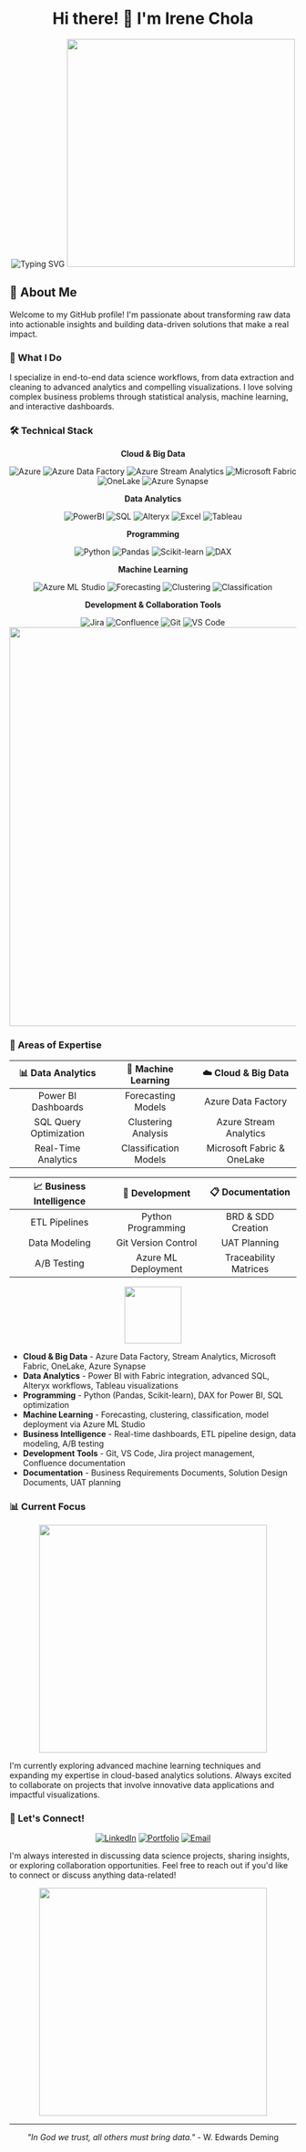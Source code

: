 <div align="center">
  
# Hi there! 👋 I'm Irene Chola

<img src="https://readme-typing-svg.demolab.com?font=Fira+Code&pause=1000&color=2196F3&center=true&vCenter=true&width=435&lines=Data+Scientist;Analytics+Professional;Insights+Driven;Python+%7C+SQL+%7C+Azure+Expert" alt="Typing SVG" />

<img src="https://user-images.githubusercontent.com/74038190/225813708-98b745f2-7d22-48cf-9150-083f1b00d6c9.gif" width="400">

</div>

## 🔬 About Me

Welcome to my GitHub profile! I'm passionate about transforming raw data into actionable insights and building data-driven solutions that make a real impact.

### 🚀 What I Do

I specialize in end-to-end data science workflows, from data extraction and cleaning to advanced analytics and compelling visualizations. I love solving complex business problems through statistical analysis, machine learning, and interactive dashboards.

### 🛠️ Technical Stack

<div align="center">

**Cloud & Big Data**

<img src="https://img.shields.io/badge/Microsoft_Azure-0089D0?style=for-the-badge&logo=microsoft-azure&logoColor=white" alt="Azure"/>
<img src="https://img.shields.io/badge/Azure_Data_Factory-0078D4?style=for-the-badge&logo=microsoft-azure&logoColor=white" alt="Azure Data Factory"/>
<img src="https://img.shields.io/badge/Azure_Stream_Analytics-0078D4?style=for-the-badge&logo=microsoft-azure&logoColor=white" alt="Azure Stream Analytics"/>
<img src="https://img.shields.io/badge/Microsoft_Fabric-0078D4?style=for-the-badge&logo=microsoft&logoColor=white" alt="Microsoft Fabric"/>
<img src="https://img.shields.io/badge/OneLake-0078D4?style=for-the-badge&logo=microsoft&logoColor=white" alt="OneLake"/>
<img src="https://img.shields.io/badge/Azure_Synapse-0078D4?style=for-the-badge&logo=microsoft-azure&logoColor=white" alt="Azure Synapse"/>

**Data Analytics**

<img src="https://img.shields.io/badge/PowerBI-F2C811?style=for-the-badge&logo=powerbi&logoColor=black" alt="PowerBI"/>
<img src="https://img.shields.io/badge/SQL-4479A1?style=for-the-badge&logo=mysql&logoColor=white" alt="SQL"/>
<img src="https://img.shields.io/badge/Alteryx-0078D4?style=for-the-badge&logo=alteryx&logoColor=white" alt="Alteryx"/>
<img src="https://img.shields.io/badge/Microsoft_Excel-217346?style=for-the-badge&logo=microsoft-excel&logoColor=white" alt="Excel"/>
<img src="https://img.shields.io/badge/Tableau-E97627?style=for-the-badge&logo=tableau&logoColor=white" alt="Tableau"/>

**Programming**

<img src="https://img.shields.io/badge/Python-3776AB?style=for-the-badge&logo=python&logoColor=white" alt="Python"/>
<img src="https://img.shields.io/badge/Pandas-150458?style=for-the-badge&logo=pandas&logoColor=white" alt="Pandas"/>
<img src="https://img.shields.io/badge/Scikit--Learn-F7931E?style=for-the-badge&logo=scikit-learn&logoColor=white" alt="Scikit-learn"/>
<img src="https://img.shields.io/badge/DAX-F2C811?style=for-the-badge&logo=powerbi&logoColor=black" alt="DAX"/>

**Machine Learning**

<img src="https://img.shields.io/badge/Azure_ML_Studio-0078D4?style=for-the-badge&logo=microsoft-azure&logoColor=white" alt="Azure ML Studio"/>
<img src="https://img.shields.io/badge/Forecasting-FF6B6B?style=for-the-badge&logo=chart-line&logoColor=white" alt="Forecasting"/>
<img src="https://img.shields.io/badge/Clustering-4ECDC4?style=for-the-badge&logo=circle-nodes&logoColor=white" alt="Clustering"/>
<img src="https://img.shields.io/badge/Classification-45B7D1?style=for-the-badge&logo=sort&logoColor=white" alt="Classification"/>

**Development & Collaboration Tools**

<img src="https://img.shields.io/badge/Jira-0052CC?style=for-the-badge&logo=jira&logoColor=white" alt="Jira"/>
<img src="https://img.shields.io/badge/Confluence-172B4D?style=for-the-badge&logo=confluence&logoColor=white" alt="Confluence"/>
<img src="https://img.shields.io/badge/Git-F05032?style=for-the-badge&logo=git&logoColor=white" alt="Git"/>
<img src="https://img.shields.io/badge/VS_Code-007ACC?style=for-the-badge&logo=visual-studio-code&logoColor=white" alt="VS Code"/>

</div>

<div align="center">
  <img src="https://user-images.githubusercontent.com/74038190/212284100-561aa473-3905-4a80-b561-0d28506553ee.gif" width="700">
</div>

### 🎯 Areas of Expertise

<div align="center">
  
| 📊 **Data Analytics** | 🤖 **Machine Learning** | ☁️ **Cloud & Big Data** |
|:---:|:---:|:---:|
| Power BI Dashboards | Forecasting Models | Azure Data Factory |
| SQL Query Optimization | Clustering Analysis | Azure Stream Analytics |
| Real-Time Analytics | Classification Models | Microsoft Fabric & OneLake |

| 📈 **Business Intelligence** | 🔧 **Development** | 📋 **Documentation** |
|:---:|:---:|:---:|
| ETL Pipelines | Python Programming | BRD & SDD Creation |
| Data Modeling | Git Version Control | UAT Planning |
| A/B Testing | Azure ML Deployment | Traceability Matrices |

</div>

<div align="center">
  <img src="https://user-images.githubusercontent.com/74038190/212284087-bbe7e430-757e-4901-90bf-4cd2ce3e1852.gif" width="100">
</div>

- **Cloud & Big Data** - Azure Data Factory, Stream Analytics, Microsoft Fabric, OneLake, Azure Synapse
- **Data Analytics** - Power BI with Fabric integration, advanced SQL, Alteryx workflows, Tableau visualizations
- **Programming** - Python (Pandas, Scikit-learn), DAX for Power BI, SQL optimization
- **Machine Learning** - Forecasting, clustering, classification, model deployment via Azure ML Studio
- **Business Intelligence** - Real-time dashboards, ETL pipeline design, data modeling, A/B testing
- **Development Tools** - Git, VS Code, Jira project management, Confluence documentation
- **Documentation** - Business Requirements Documents, Solution Design Documents, UAT planning

### 📊 Current Focus

<div align="center">
  <img src="https://user-images.githubusercontent.com/74038190/212284158-e840e285-664b-44d7-b79b-e264b5e54825.gif" width="400">
</div>

I'm currently exploring advanced machine learning techniques and expanding my expertise in cloud-based analytics solutions. Always excited to collaborate on projects that involve innovative data applications and impactful visualizations.


### 🌟 Let's Connect!

<div align="center">
  
[![LinkedIn](https://img.shields.io/badge/LinkedIn-0077B5?style=for-the-badge&logo=linkedin&logoColor=white)](https://linkedin.com/in/YOUR_LINKEDIN)
[![Portfolio](https://img.shields.io/badge/Portfolio-FF5722?style=for-the-badge&logo=todoist&logoColor=white)](https://your-portfolio.com)
[![Email](https://img.shields.io/badge/Email-D14836?style=for-the-badge&logo=gmail&logoColor=white)](mailto:your.email@example.com)

</div>

I'm always interested in discussing data science projects, sharing insights, or exploring collaboration opportunities. Feel free to reach out if you'd like to connect or discuss anything data-related!

<div align="center">
  <img src="https://user-images.githubusercontent.com/74038190/212284115-f47cd8ff-2ffb-4b04-b5bf-4d1c14c0247f.gif" width="400">
</div>

---

<div align="center">
  
*"In God we trust, all others must bring data."* - W. Edwards Deming



